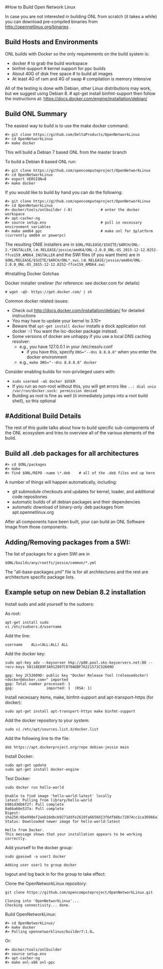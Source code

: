#How to Build Open Network Linux 

In case you are not interested in building ONL from scratch
(it takes a while) you can download pre-compiled binaries from
http://opennetlinux.org/binaries .


Build Hosts and Environments
------------------------------------------------------------
ONL builds with Docker so the only requirements on the build system is:

- docker			# to grab the build workspace
- binfmt-support		# kernel support for ppc builds
- About 40G of disk free space 	# to build all images
- At least 4G of ram and 4G of swap # compilation is memory intensive

All of the testing is done with Debian, other Linux distributions may work, but we suggest using Debian 8.
    # apt-get install binfmt-support
    then follow the instructions at: https://docs.docker.com/engine/installation/debian/


Build ONL Summary
------------------------------------------------------------
The easiest way to build is to use the make docker command:

    #> git clone https://github.com/DeltaProducts/OpenNetworkLinux
    #> cd OpenNetworkLinux
    #> make docker

This will build a Debian 7 based ONL from the master branch

To build a Debian 8 based ONL run:

    #> git clone https://github.com/opencomputeproject/OpenNetworkLinux
    #> cd OpenNetworkLinux
    #> export VERSION=8
    #> make docker
    

If you would like to build by hand you can do the following:

    #> git clone https://github.com/opencomputeproject/OpenNetworkLinux
    #> cd OpenNetworkLinux
    #> docker/tools/onlbuilder (-8)             # enter the docker workspace
    #> apt-cacher-ng
    #> source setup.env                         # pull in necessary environment variables
    #> make amd64 ppc                           # make onl for $platform (currently amd64 or powerpc)

The resulting ONIE installers are in
`$ONL/RELEASE/$SUITE/$ARCH/ONL-2.*INSTALLER`, i.e. 
`RELEASE/jessie/amd64/ONL-2.0.0_ONL-OS_2015-12-12.0252-ffce159_AMD64_INSTALLER`
and the SWI files (if you want them) are in
`$ONL/RELEASE/$SUITE/$ARCH/ONL*.swi`. i.e.
`RELEASE/jessie/amd64/ONL-2.0.0_ONL-OS_2015-12-12.0252-ffce159_AMD64.swi`



#Installing Docker Gotchas

Docker installer oneliner (for reference: see docker.com for details)

    # wget -qO- https://get.docker.com/ | sh


Common docker related issues:

- Check out http://docs.docker.com/installation/debian/ for detailed instructions
- You may have to update your kernel to 3.10+
- Beware that `apt-get install docker` installs a dock application not docker :-)  You want the lxc-docker package instead.
- Some versions of docker are unhappy if you use a local DNS caching resolver:
	- e.g., you have 127.0.0.1 in your /etc/resolv.conf
        - if you have this, specify `DNS="--dns 8.8.8.8"` when you enter the docker environment
 	- e.g., `make DNS="--dns 8.8.8.8" docker`

Consider enabling builds for non-privileged users with:

- `sudo usermod -aG docker $USER`
- If you run as non-root without this, you will get errors like `..: dial unix /var/run/docker.sock: permission denied`
- Building as root is fine as well (it immediately jumps into a root build shell), so this optional
    
#Additional Build Details
----------------------------------------------------------

The rest of this guide talks about how to build specific 
sub-components of the ONL ecosystem and tries to overview
all of the various elements of the build.

Build all .deb packages for all architectures
----------------------------------------------------------
    #> cd $ONL/packages
    #> make
    #> find $ONL/REPO -name \*.deb    # all of the .deb files end up here

A number of things will happen automatically, including:

- git submodule checkouts and updates for kernel, loader, and additional code repositories
- automatic builds of all debian packages and their dependencies
- automatic download of binary-only .deb packages from apt.opennetlinux.org

After all components have been built, your can build an ONL
Software Image from those components.

Adding/Removing packages from a SWI:
------------------------------------------------------------

The list of packages for a given SWI are in

    $ONL/builds/any/rootfs/jessie/common/*.yml

The "all-base-packages.yml" file is for all architectures and the rest are architecture specific package lists.


Example setup on new Debian 8.2 installation
------------------------------------------------------------
Install sudo and add yourself to the sudoers: 

As root:
```
apt-get install sudo
vi /etc/sudoers.d/username
```

Add the line:
```
username    ALL=(ALL:ALL) ALL
```

Add the docker key:
```
sudo apt-key adv --keyserver hkp://p80.pool.sks-keyservers.net:80 --recv-keys 58118E89F3A912897C070ADBF76221572C52609D

gpg: key 2C52609D: public key "Docker Release Tool (releasedocker) <docker@docker.com>" imported
gpg: Total number processed: 1
gpg:               imported: 1  (RSA: 1)
```

Install necessary items, make, binfmt-support and apt-transport-https (for docker):
```
sudo apt-get install apt-transport-https make binfmt-support
```

Add the docker repository to your system:
```
sudo vi /etc/apt/sources.list.d/docker.list
```
Add the following line to the file:
```
deb https://apt.dockerproject.org/repo debian-jessie main
```

Install Docker:
```
sudo apt-get update
sudo apt-get install docker-engine
```

Test Docker:
```
sudo docker run hello-world

Unable to find image 'hello-world:latest' locally
latest: Pulling from library/hello-world
b901d36b6f2f: Pull complete
0a6ba66e537a: Pull complete
Digest: sha256:8be990ef2aeb16dbcb9271ddfe2610fa6658d13f6dfb8bc72074cc1ca36966a7
Status: Downloaded newer image for hello-world:latest

Hello from Docker.
This message shows that your installation appears to be working correctly.
```

Add yourself to the docker group:
```
sudo gpasswd -a user1 docker

Adding user user1 to group docker
```

logout and log back in for the group to take effect:

Clone the OpenNetworkLinux repository:
```
git clone https://github.com/opencomputeproject/OpenNetworkLinux.git

Cloning into 'OpenNetworkLinux'...
Checking connectivity... done.
```

Build OpenNetworkLinux:

    #> cd OpenNetworkLinux/
    #> make docker
    #> Pulling opennetworklinux/builder7:1.0…

Or:

    #> docker/tools/onlbuilder
    #> source setup.env
    #> apt-cacher-ng
    #> make onl-x86 onl-ppc

